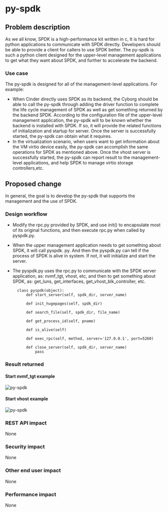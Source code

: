 # py-spdk
## Problem description

As we all know, SPDK is a high-performance kit written in c, It is hard for python applications to communicate with SPDK directly. Developers should be able to provide a client for callers to use SPDK better. The py-spdk is such a python client designed for the upper-level management applications to get what they want about SPDK, and further to accelerate the backend. 

### Use case

The py-spdk is designed for all of the management-level applications. For example:

* When Cinder directly uses SPDK as its backend, the Cyborg should be able to call the py-spdk through adding the driver function to complete the life cycle management of SPDK as well as get something returned by the backend SPDK. According to the configuration file of the upper-level management application, the py-spdk will to be known whether the backend is installed with SPDK. If so, it will provide the related functions of initialization and startup for server. Once the server is successfully started, the py-spdk can obtain what it requires. 
* In the virtualization scenario, when users want to get information about the VM virtio device easily, the py-spdk can accomplish the same operations for SPDK as mentioned above. Once the vhost server is successfully started, the py-spdk can report result to the management-level applications, and help SPDK to manage virtio storage controllers,etc.


## Proposed change

In general, the goal is to develop the py-spdk that supports the management and the use of SPDK.

### Design workflow

* Modify the rpc.py provided by SPDK, and use init() to encapsulate most of its original functions,  and then execute rpc.py when called by pyspdk.py.
* When the upper management application needs to get something about SPDK, it will call pyspdk. py. And then the pyspdk.py can tell if the process of SPDK is alive in system. If not, it will initialize and start the server.
* The pyspdk.py uses the rpc.py to communicate with the SPDK server application, as: nvmf_tgt, vhost, etc, and then to get something about SPDK, as: get_luns, get_interfaces, get_vhost_blk_controller, etc.

		class pyspdk(object):
            def start_server(self, spdk_dir, server_name)
        
            def init_hugepages(self, spdk_dir)
        
            def search_file(self, spdk_dir, file_name)
        
            def get_process_id(self, pname)
        
            def is_alive(self)
        
            def exec_rpc(self, method, server='127.0.0.1', port=5260)
        
            def close_server(self, spdk_dir, server_name)
                pass

### Result returned
#### Start nvmf_tgt example

![py-spdk](https://github.com/hellowaywewe/py-spdk/get_bdevs.png)

#### Start vhost example

![py-spdk](https://github.com/hellowaywewe/py-spdk/get_luns.png)


### REST API impact
None

### Security impact
None

### Other end user impact
None

### Performance impact
None

